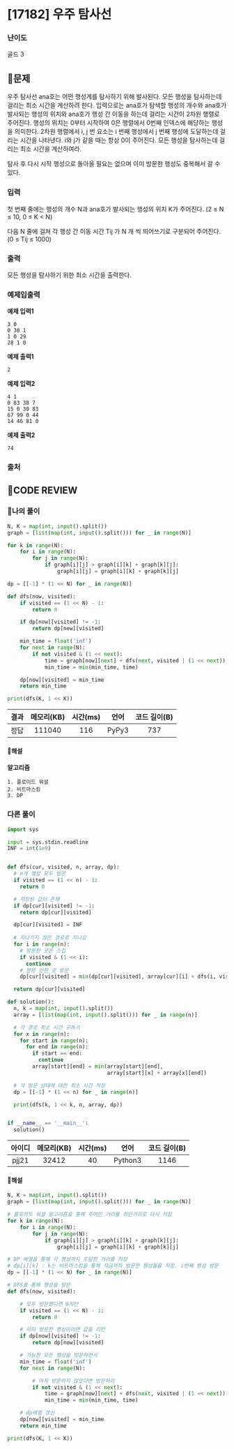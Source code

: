 # [17182] 우주 탐사선

### **난이도**
골드 3
## **📝문제**
우주 탐사선 ana호는 어떤 행성계를 탐사하기 위해 발사된다. 모든 행성을 탐사하는데 걸리는 최소 시간을 계산하려 한다. 입력으로는 ana호가 탐색할 행성의 개수와 ana호가 발사되는 행성의 위치와 ana호가 행성 간 이동을 하는데 걸리는 시간이 2차원 행렬로 주어진다. 행성의 위치는 0부터 시작하여 0은 행렬에서 0번째 인덱스에 해당하는 행성을 의미한다. 2차원 행렬에서 i, j 번 요소는 i 번째 행성에서 j 번째 행성에 도달하는데 걸리는 시간을 나타낸다. i와 j가 같을 때는 항상 0이 주어진다. 모든 행성을 탐사하는데 걸리는 최소 시간을 계산하여라.

탐사 후 다시 시작 행성으로 돌아올 필요는 없으며 이미 방문한 행성도 중복해서 갈 수 있다.
### **입력**
첫 번째 줄에는 행성의 개수 N과 ana호가 발사되는 행성의 위치 K가 주어진다. (2 ≤ N ≤ 10, 0 ≤ K < N)

다음 N 줄에 걸쳐 각 행성 간 이동 시간 Tij 가 N 개 씩 띄어쓰기로 구분되어 주어진다. (0 ≤ Tij  ≤ 1000)
### **출력**
모든 행성을 탐사하기 위한 최소 시간을 출력한다.
### **예제입출력**

**예제 입력1**

```
3 0
0 30 1
1 0 29
28 1 0
```

**예제 출력1**

```
2
```

**예제 입력2**

```
4 1
0 83 38 7
15 0 30 83
67 99 0 44
14 46 81 0
```

**예제 출력2**

```
74
```

### **출처**

## **🧐CODE REVIEW**

### **🧾나의 풀이**

```python
N, K = map(int, input().split())
graph = [list(map(int, input().split())) for _ in range(N)]

for k in range(N):
    for i in range(N):
        for j in range(N):
            if graph[i][j] > graph[i][k] + graph[k][j]:
                graph[i][j] = graph[i][k] + graph[k][j]

dp = [[-1] * (1 << N) for _ in range(N)]

def dfs(now, visited):
    if visited == (1 << N) - 1:
        return 0

    if dp[now][visited] != -1:
        return dp[now][visited]

    min_time = float('inf')
    for next in range(N):
        if not visited & (1 << next):
            time = graph[now][next] + dfs(next, visited | (1 << next))
            min_time = min(min_time, time)

    dp[now][visited] = min_time
    return min_time

print(dfs(K, 1 << K))

```

결과	| 메모리(KB) |	시간(ms) |	언어 |	코드 길이(B)
:----:|:-----:|:-----:|:-----:|:--------:
정답|111040|116|PyPy3|737
#### **📝해설**

**알고리즘**
```
1. 플로이드 워셜
2. 비트마스킹
3. DP
```

### **다른 풀이**

```python
import sys

input = sys.stdin.readline
INF = int(1e9)


def dfs(cur, visited, n, array, dp):
  # n개 행성 모두 방문
  if visited == (1 << n) - 1:
    return 0

  # 저장된 값이 존재
  if dp[cur][visited] != -1:
    return dp[cur][visited]

  dp[cur][visited] = INF
  
  # 지나가지 않은 경로로 지나감
  for i in range(n):
    # 방문한 곳은 스킵
    if visited & (1 << i):
      continue
    # 방문 안한 곳 방문
    dp[cur][visited] = min(dp[cur][visited], array[cur][i] + dfs(i, visited | (1 << i), n, array, dp))

  return dp[cur][visited]

def solution():
  n, k = map(int, input().split())
  array = [list(map(int, input().split())) for _ in range(n)]

  # 각 경로 최소 시간 구하기
  for x in range(n):
    for start in range(n):
      for end in range(n):
        if start == end:
          continue
        array[start][end] = min(array[start][end],
                                array[start][x] + array[x][end])

  # 각 방문 상태에 대한 최소 시간 저장
  dp = [[-1] * (1 << n) for _ in range(n)]

  print(dfs(k, 1 << k, n, array, dp))


if __name__ == '__main__':
  solution()
```

아이디 | 메모리(KB) |	시간(ms) |	언어 |	코드 길이(B) 
:-----:|:-----:|:-----:|:----:|:--------:
pjj21|32412|40|Python3|1146
#### **📝해설**

```python
N, K = map(int, input().split())
graph = [list(map(int, input().split())) for _ in range(N)]

# 플로이드 워셜 알고리즘을 통해 주어진 거리를 최단거리로 다시 저장
for k in range(N):
    for i in range(N):
        for j in range(N):
            if graph[i][j] > graph[i][k] + graph[k][j]:
                graph[i][j] = graph[i][k] + graph[k][j]

# DP 배열을 통해 각 행성까지 도달한 거리를 저장
# dp[i][k] : k는 비트마스킹을 통해 지금까지 방문한 행성들을 저장. i번째 행성 방문
dp = [[-1] * (1 << N) for _ in range(N)]

# DFS를 통해 행성을 방문
def dfs(now, visited):

    # 모두 방문했다면 0리턴
    if visited == (1 << N) - 1:
        return 0

    # 이미 방문한 행성이라면 값을 리턴
    if dp[now][visited] != -1:
        return dp[now][visited]

    # 가능한 모든 행성을 방문하면서
    min_time = float('inf')
    for next in range(N):

        # 아직 방문하지 않았다면 방문처리
        if not visited & (1 << next):
            time = graph[now][next] + dfs(next, visited | (1 << next))
            min_time = min(min_time, time)

    # dp배열 갱신
    dp[now][visited] = min_time
    return min_time

print(dfs(K, 1 << K))

```